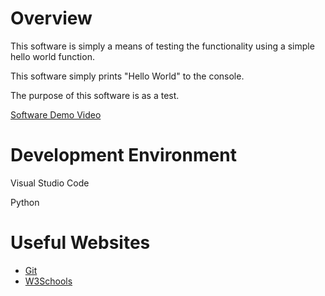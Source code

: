 # Overview

This software is simply a means of testing the functionality using a simple hello world function.

This software simply prints "Hello World" to the console.

The purpose of this software is as a test.

[Software Demo Video](https://youtu.be/88RDFYjl9aA)

# Development Environment

Visual Studio Code

Python

# Useful Websites

* [Git](https://git-scm.com/)
* [W3Schools](https://www.w3schools.com/)
